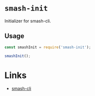 # `smash-init`

Initializer for smash-cli.

## Usage

```javascript
const smashInit = require('smash-init');

smashInit();
```

# Links

- [smash-cli](https://github.com/chenhaihong/smash-cli)
